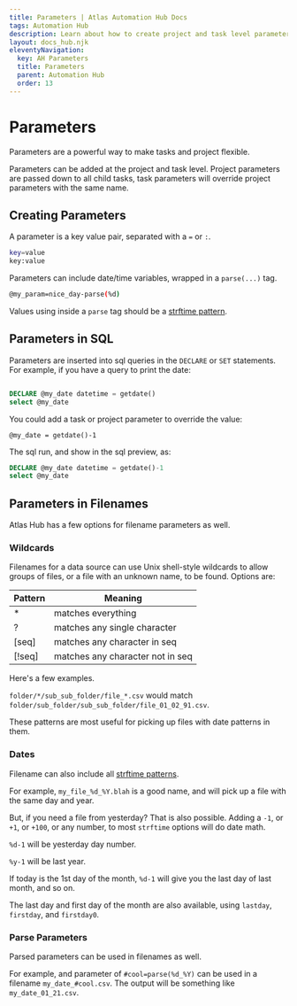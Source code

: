 ```yaml
---
title: Parameters | Atlas Automation Hub Docs
tags: Automation Hub
description: Learn about how to create project and task level parameters for Atlas Automation Hub. Parameters are a powerful way to make your tasks flexible.
layout: docs_hub.njk
eleventyNavigation:
  key: AH Parameters
  title: Parameters
  parent: Automation Hub
  order: 13
---
```


# Parameters

Parameters are a powerful way to make tasks and project flexible.

Parameters can be added at the project and task level. Project parameters are passed down to all child tasks, task parameters will override project parameters with the same name.

## Creating Parameters

A parameter is a key value pair, separated with a ``=`` or ``:``.

```bash
key=value
key:value
```

Parameters can include date/time variables, wrapped in a ``parse(...)`` tag.

```bash
@my_param=nice_day-parse(%d)
```

Values using inside a ``parse`` tag should be a [strftime pattern](https://strftime.org).

## Parameters in SQL

Parameters are inserted into sql queries in the `DECLARE` or `SET` statements. For example, if you have a query to print the date:

```sql

DECLARE @my_date datetime = getdate()
select @my_date
```

You could add a task or project parameter to override the value:

```
@my_date = getdate()-1
```

The sql run, and show in the sql preview, as:

```sql
DECLARE @my_date datetime = getdate()-1
select @my_date
```

## Parameters in Filenames

Atlas Hub has a few options for filename parameters as well.

### Wildcards

Filenames for a data source can use Unix shell-style wildcards to allow groups of files, or a file with an unknown name, to be found. Options are:

| Pattern | Meaning                          |
|---------|----------------------------------|
| *       | matches everything               |
| ?       | matches any single character     |
| [seq]   | matches any character in seq     |
| [!seq]  | matches any character not in seq |

Here's a few examples.

`folder/*/sub_sub_folder/file_*.csv` would match `folder/sub_folder/sub_sub_folder/file_01_02_91.csv`.

These patterns are most useful for picking up files with date patterns in them.

### Dates

Filename can also include all [strftime patterns](https://strftime.org).

For example, `my_file_%d_%Y.blah` is a good name, and will pick up a file with the same day and year.

But, if you need a file from yesterday? That is also possible. Adding a `-1`, or `+1`, or `+100`, or any number, to most `strftime` options will do date math.

`%d-1` will be yesterday day number.

`%y-1` will be last year.

If today is the 1st day of the month, `%d-1` will give you the last day of last month, and so on.

The last day and first day of the month are also available, using `lastday`, `firstday`, and `firstday0`.

### Parse Parameters

Parsed parameters can be used in filenames as well.

For example, and parameter of ```#cool=parse(%d_%Y)``` can be used in a filename ```my_date_#cool.csv```. The output will be something like ```my_date_01_21.csv```.

